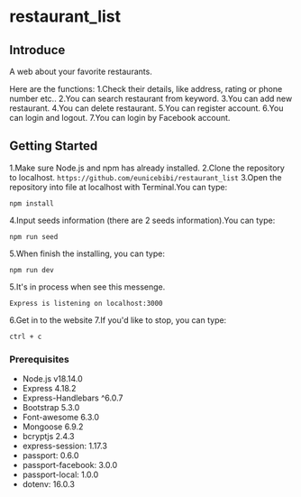 # restaurant_list

## Introduce
A web about your favorite restaurants. 

Here are the functions:
1.Check their details, like address, rating or phone number etc..
2.You can search restaurant from keyword.
3.You can add new restaurant.
4.You can delete restaurant.
5.You can register account.
6.You can login and logout.
7.You can login by Facebook account.

## Getting Started
1.Make sure Node.js and npm has already installed.
2.Clone the repository to localhost.
`https://github.com/eunicebibi/restaurant_list`
3.Open the repository into file at localhost with Terminal.You can type:
```
npm install
```
4.Input seeds information (there are 2 seeds information).You can type:
```
npm run seed
```

5.When finish the installing, you can type:
```
npm run dev
```
5.It's in process when see this messenge. 
```
Express is listening on localhost:3000
```
6.Get in to the website
7.If you'd like to stop, you can type:
```
ctrl + c
```

### Prerequisites
 * Node.js v18.14.0
 * Express 4.18.2
 * Express-Handlebars ^6.0.7
 * Bootstrap 5.3.0
 * Font-awesome 6.3.0
 * Mongoose 6.9.2
 * bcryptjs  2.4.3
 * express-session: 1.17.3
 * passport: 0.6.0
 * passport-facebook: 3.0.0
 * passport-local: 1.0.0
 * dotenv: 16.0.3
